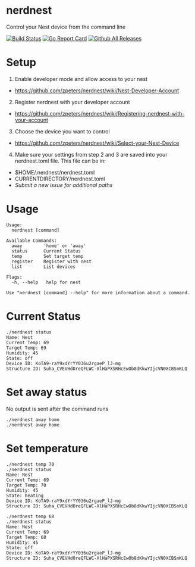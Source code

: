 # nerdnest
Control your Nest device from the command line

[![Build Status](https://travis-ci.org/zpeters/nerdnest.svg?branch=master)](https://travis-ci.org/zpeters/nerdnest)
[![Go Report Card](https://goreportcard.com/badge/github.com/zpeters/nerdnest)](https://goreportcard.com/report/github.com/zpeters/nerdnest)
[![Github All Releases](https://img.shields.io/github/downloads/zpeters/nerdnest/total.svg?style=plastic)](https://github.com/zpeters/nerdnest)

# Setup

1. Enable developer mode and allow access to your nest
  - https://github.com/zpeters/nerdnest/wiki/Nest-Developer-Account
2. Register nerdnest with your developer account
  - https://github.com/zpeters/nerdnest/wiki/Registering-nerdnest-with-your-account
3. Choose the device you want to control
  - https://github.com/zpeters/nerdnest/wiki/Select-your-Nest-Device
4. Make sure your settings from step 2 and 3 are saved into your nerdnest.toml file.  This file can be in:
  - $HOME/.nerdnest/nerdnest.toml
  - CURRENTDIRECTORY/nerdnest.toml
  - _Submit a new issue for additional paths_

# Usage
```
Usage:
  nerdnest [command]

Available Commands:
  away        'home' or 'away'
  status      Current Status
  temp        Set target temp
  register    Register with nest
  list        List devices

Flags:
  -h, --help   help for nest

Use "nerdnest [command] --help" for more information about a command.
```

# Current Status
```
./nerdnest status
Name: Nest
Current Temp: 69
Target Temp: 69
Humidity: 45
State: off
Device ID: KoTA9-raY9xdYrYY036u2rgaeP_lJ-mg
Structure ID: Suha_CVEVHdOreQFLWC-XlHaPXSRHcEwOb8dKkwYIjcVN0XCBSnKLQ
```

# Set away status
No output is sent after the command runs
```
./nerdnest away home
./nerdnest away home
 ```

# Set temperature
```
./nerdnest temp 70
./nerdnest status
Name: Nest
Current Temp: 69
Target Temp: 70
Humidity: 45
State: heating
Device ID: KoTA9-raY9xdYrYY036u2rgaeP_lJ-mg
Structure ID: Suha_CVEVHdOreQFLWC-XlHaPXSRHcEwOb8dKkwYIjcVN0XCBSnKLQ

./nerdnest temp 68
./nerdnest status
Name: Nest
Current Temp: 69
Target Temp: 68
Humidity: 45
State: off
Device ID: KoTA9-raY9xdYrYY036u2rgaeP_lJ-mg
Structure ID: Suha_CVEVHdOreQFLWC-XlHaPXSRHcEwOb8dKkwYIjcVN0XCBSnKLQ
```


